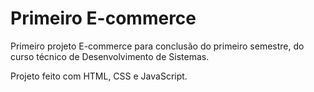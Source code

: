 # Primeiro E-commerce
 Primeiro projeto E-commerce para conclusão do primeiro semestre,
 do curso técnico de Desenvolvimento de Sistemas.

 Projeto feito com HTML, CSS e JavaScript.
